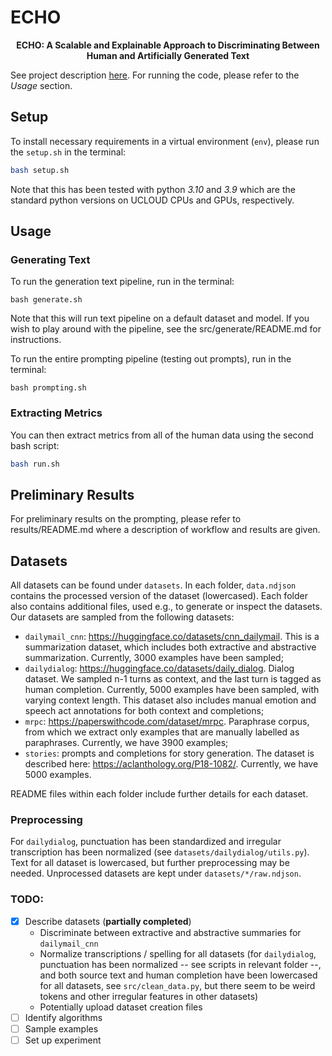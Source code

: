 # ECHO 
<p align="center">
  <b>ECHO: A Scalable and Explainable Approach to Discriminating Between Human and Artificially Generated Text</b>
</p>

See project description [here](https://cc.au.dk/en/clai/current-projects/a-scalable-and-explainable-approach-to-discriminating-between-human-and-artificially-generated-text). For running the code, please refer to the *Usage* section.

## Setup 
To install necessary requirements in a virtual environment (`env`), please run the `setup.sh` in the terminal:
```bash
bash setup.sh
```
Note that this has been tested with python *3.10* and *3.9* which are the standard python versions on UCLOUD CPUs and GPUs, respectively. 

## Usage 
### Generating Text 
To run the generation text pipeline, run in the terminal:
```
bash generate.sh
```
Note that this will run text pipeline on a default dataset and model. If you wish to play around with the pipeline, see the src/generate/README.md for instructions.

To run the entire prompting pipeline (testing out prompts), run in the terminal:
```
bash prompting.sh
```

### Extracting Metrics 
You can then extract metrics from all of the human data using the second bash script:

```bash
bash run.sh
```
## Preliminary Results
For preliminary results on the prompting, please refer to results/README.md where a description of workflow and results are given.

## Datasets
All datasets can be found under `datasets`. In each folder, `data.ndjson` contains the processed version of the dataset (lowercased).
Each folder also contains additional files, used e.g., to generate or inspect the datasets. <br>
Our datasets are sampled from the following datasets:
- `dailymail_cnn`: https://huggingface.co/datasets/cnn_dailymail. This is a summarization dataset, which includes both extractive and abstractive summarization. Currently, 3000 examples have been sampled;
- `dailydialog`: https://huggingface.co/datasets/daily_dialog. Dialog dataset. We sampled n-1 turns as context, and the last turn is tagged as human completion. Currently, 5000 examples have been sampled, with varying context length. This dataset also includes manual emotion and speech act annotations for both context and completions;
- `mrpc`: https://paperswithcode.com/dataset/mrpc. Paraphrase corpus, from which we extract only examples that are manually labelled as paraphrases. Currently, we have 3900 examples;
- `stories`: prompts and completions for story generation. The dataset is described here: https://aclanthology.org/P18-1082/. Currently, we have 5000 examples.

README files within each folder include further details for each dataset.

### Preprocessing
For `dailydialog`, punctuation has been standardized and irregular transcription has been normalized (see `datasets/dailydialog/utils.py`).
Text for all dataset is lowercased, but further preprocessing may be needed.
Unprocessed datasets are kept under `datasets/*/raw.ndjson`.

### TODO:
- [x] Describe datasets (**partially completed**)
    - Discriminate between extractive and abstractive summaries for `dailymail_cnn`
    - Normalize transcriptions / spelling for all datasets (for `dailydialog`, punctuation has been normalized -- see scripts in relevant folder --, and both source text and human completion have been lowercased for all datasets, see `src/clean_data.py`, but there seem to be weird tokens and other irregular features in other datasets)
    - Potentially upload dataset creation files
- [ ] Identify algorithms
- [ ] Sample examples
- [ ] Set up experiment
